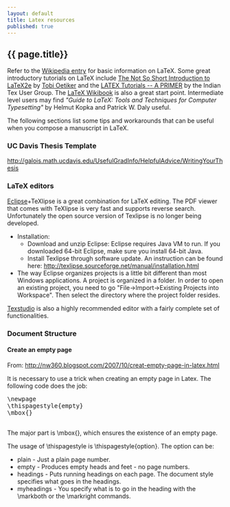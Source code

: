 ```yaml
---
layout: default
title: Latex resources
published: true
---
```


## {{ page.title}}

Refer to the [Wikipedia entry](http://en.wikipedia.org/wiki/LaTeX) for basic information on LaTeX. Some great introductory tutorials on LaTeX include [The Not So Short Introduction to LaTeX2e](http://tobi.oetiker.ch/lshort/lshort.pdf) by [Tobi Oetiker](http://tobi.oetiker.ch/hp/) and the [LATEX Tutorials -- A PRIMER](https://www.tug.org/twg/mactex/tutorials/ltxprimer-1.0.pdf) by the Indian Tex User Group. The <a class="ext" href="http://en.wikibooks.org/wiki/LaTeX">LaTeX Wikibook</a> is also a great start point. Intermediate level users may find <em>"Guide to LaTeX: Tools and Techniques for Computer Typesetting"</em> by Helmut Kopka and Patrick W. Daly useful.<br/>


<p>
The following sections list some tips and workarounds that can be useful when you compose a manuscript in LaTeX.<br/>
</p>

<h3> UC Davis Thesis Template </h3>
<a href="http://galois.math.ucdavis.edu/UsefulGradInfo/HelpfulAdvice/WritingYourThesis"> http://galois.math.ucdavis.edu/UsefulGradInfo/HelpfulAdvice/WritingYourThesis </a>

<h3> LaTeX editors </h3>
<a href="https://eclipse.org/" target=_blank>Eclipse</a>+TeXlipse is a great combination for LaTeX editing. The PDF viewer that comes with TeXlipse is very fast and supports reverse search. Unfortunately the open source version of Texlipse is no longer being developed. 

<ul>
  <li> Installation:
	<ul>
      <li> Download and unzip Eclipse: Eclipse requires Java VM to run. If you downloaded 64-bit Eclipse, make sure you install 64-bit Java. </li>
      <li> Install Texlipse through software update. An instruction can be found here: <a href="http://texlipse.sourceforge.net/manual/installation.html" target=_blank>http://texlipse.sourceforge.net/manual/installation.html</a> </li>
    </ul>
    <li>The way Eclipse organizes projects is a little bit different than most Windows applications. A project is organized in a folder. In order to open an existing project, you need to go "File->Import->Existing Projects into Workspace". Then select the directory where the project folder resides.</li>
</ul>

<a href="http://texstudio.sourceforge.net/" target=_blank>Texstudio</a> is also a highly recommended editor with a fairly complete set of functionalities. 

<h3> Document Structure </h3>
<h4> Create an empty page </h4>
From: <a href="http://nw360.blogspot.com/2007/10/creat-empty-page-in-latex.html">http://nw360.blogspot.com/2007/10/creat-empty-page-in-latex.html</a>

<p>It is necessary to use a trick when creating an empty page in Latex. The following code does the job:</p>

<div class="code">
  <pre>
\newpage
\thispagestyle{empty}
\mbox{}
  </pre>
</div>

The major part is \mbox{}, which ensures the existence of an empty page.

The usage of \thispagestyle is \thispagestyle{option}. The option can be:
- plain - Just a plain page number.
- empty - Produces empty heads and feet - no page numbers.
- headings - Puts running headings on each page. The document style specifies what goes in the headings.
- myheadings - You specify what is to go in the heading with the \markboth or the \markright commands.
